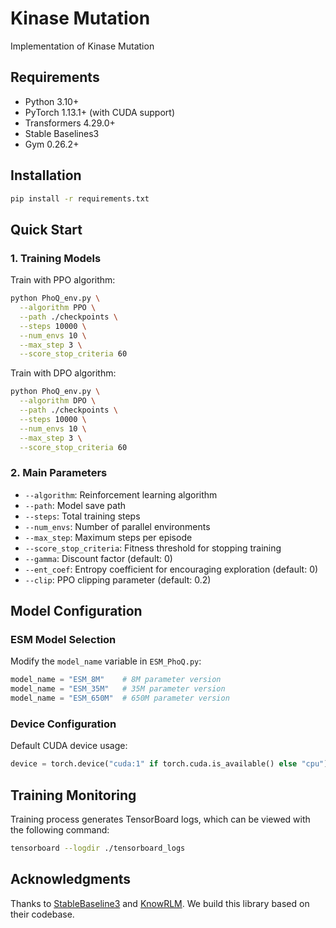 # Kinase Mutation 

Implementation of Kinase Mutation

## Requirements

- Python 3.10+
- PyTorch 1.13.1+ (with CUDA support)
- Transformers 4.29.0+
- Stable Baselines3
- Gym 0.26.2+

## Installation

```bash
pip install -r requirements.txt
```

## Quick Start

### 1. Training Models

Train with PPO algorithm:

```bash
python PhoQ_env.py \
  --algorithm PPO \
  --path ./checkpoints \
  --steps 10000 \
  --num_envs 10 \
  --max_step 3 \
  --score_stop_criteria 60
```

Train with DPO algorithm:

```bash
python PhoQ_env.py \
  --algorithm DPO \
  --path ./checkpoints \
  --steps 10000 \
  --num_envs 10 \
  --max_step 3 \
  --score_stop_criteria 60
```

### 2. Main Parameters

- `--algorithm`: Reinforcement learning algorithm 
- `--path`: Model save path
- `--steps`: Total training steps
- `--num_envs`: Number of parallel environments
- `--max_step`: Maximum steps per episode
- `--score_stop_criteria`: Fitness threshold for stopping training
- `--gamma`: Discount factor (default: 0)
- `--ent_coef`: Entropy coefficient for encouraging exploration (default: 0)
- `--clip`: PPO clipping parameter (default: 0.2)

## Model Configuration

### ESM Model Selection

Modify the `model_name` variable in `ESM_PhoQ.py`:

```python
model_name = "ESM_8M"    # 8M parameter version
model_name = "ESM_35M"   # 35M parameter version  
model_name = "ESM_650M"  # 650M parameter version
```

### Device Configuration

Default CUDA device usage:

```python
device = torch.device("cuda:1" if torch.cuda.is_available() else "cpu")
```

## Training Monitoring

Training process generates TensorBoard logs, which can be viewed with the following command:

```bash
tensorboard --logdir ./tensorboard_logs
```

## Acknowledgments

Thanks to [StableBaseline3](https://github.com/DLR-RM/stable-baselines3) and [KnowRLM](https://github.com/HICAI-ZJU/KnowRLM). We build this library based on their codebase.


